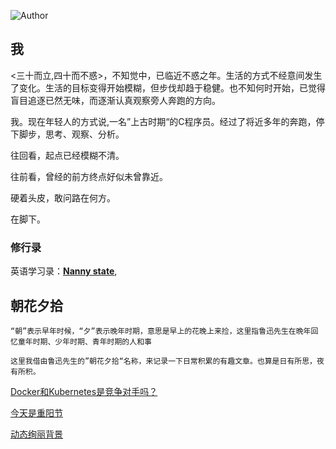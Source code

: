 ![Author](https://img.shields.io/badge/Author-subo-green)

## 我

<三十而立,四十而不惑>，不知觉中，已临近不惑之年。生活的方式不经意间发生了变化。生活的目标变得开始模糊，但步伐却趋于稳健。也不知何时开始，已觉得盲目追逐已然无味，而逐渐认真观察旁人奔跑的方向。

我。现在年轻人的方式说,一名”上古时期“的C程序员。经过了将近多年的奔跑，停下脚步，思考、观察、分析。

往回看，起点已经模糊不清。

往前看，曾经的前方终点好似未曾靠近。

硬着头皮，敢问路在何方。

在脚下。

### 修行录

英语学习录：[**Nanny state**](/docs/learn/nannystate.md),

## 朝花夕拾

```“朝”表示早年时候，“夕”表示晚年时期，意思是早上的花晚上来捡，这里指鲁迅先生在晩年回忆童年时期、少年时期、青年时期的人和事
“朝”表示早年时候，“夕”表示晚年时期，意思是早上的花晚上来捡，这里指鲁迅先生在晩年回忆童年时期、少年时期、青年时期的人和事

这里我借由鲁迅先生的”朝花夕拾“名称，来记录一下日常积累的有趣文章。也算是日有所思，夜有所积。
```

[Docker和Kubernetes是竞争对手吗？](https://www.docker.com/blog/top-questions-docker-kubernetes-competitors-or-together/)

[今天是重阳节](/docs/logs/20191007.md)

[动态绚丽背景]([https://wangyasai.github.io/designtools.html)
